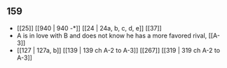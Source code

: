 ## 159
- [[25]] [[940 | 940 -*]] [[24 | 24a, b, c, d, e]] [[37]] 
- A is in love with B and does not know he has a more favored rival, [[A-3]]
- [[127 | 127a, b]] [[139 | 139 ch A-2 to A-3]] [[267]] [[319 | 319 ch A-2 to A-3]] 

